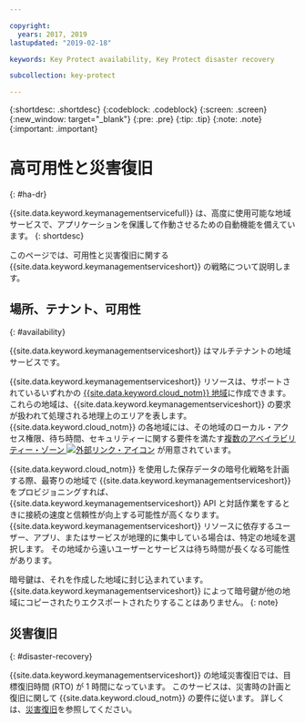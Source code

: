 ```yaml
---

copyright:
  years: 2017, 2019
lastupdated: "2019-02-18"

keywords: Key Protect availability, Key Protect disaster recovery

subcollection: key-protect

---
```


{:shortdesc: .shortdesc}
{:codeblock: .codeblock}
{:screen: .screen}
{:new_window: target="_blank"}
{:pre: .pre}
{:tip: .tip}
{:note: .note}
{:important: .important}

# 高可用性と災害復旧
{: #ha-dr}

{{site.data.keyword.keymanagementservicefull}} は、高度に使用可能な地域サービスで、アプリケーションを保護して作動させるための自動機能を備えています。
{: shortdesc}

このページでは、可用性と災害復旧に関する {{site.data.keyword.keymanagementserviceshort}} の戦略について説明します。

## 場所、テナント、可用性
{: #availability}

{{site.data.keyword.keymanagementserviceshort}} はマルチテナントの地域サービスです。 

{{site.data.keyword.keymanagementserviceshort}} リソースは、サポートされているいずれかの [{{site.data.keyword.cloud_notm}} 地域](/docs/services/key-protect/regions.html)に作成できます。これらの地域は、{{site.data.keyword.keymanagementserviceshort}} の要求が扱われて処理される地理上のエリアを表します。 {{site.data.keyword.cloud_notm}} の各地域には、その地域のローカル・アクセス権限、待ち時間、セキュリティーに関する要件を満たす[複数のアベイラビリティー・ゾーン ![外部リンク・アイコン](../../icons/launch-glyph.svg "外部リンク・アイコン")](https://www.ibm.com/blogs/bluemix/2018/06/expansion-availability-zones-global-regions/) が用意されています。

{{site.data.keyword.cloud_notm}} を使用した保存データの暗号化戦略を計画する際、最寄りの地域で {{site.data.keyword.keymanagementserviceshort}} をプロビジョニングすれば、{{site.data.keyword.keymanagementserviceshort}} API と対話作業をするときに接続の速度と信頼性が向上する可能性が高くなります。 {{site.data.keyword.keymanagementserviceshort}} リソースに依存するユーザー、アプリ、またはサービスが地理的に集中している場合は、特定の地域を選択します。 その地域から遠いユーザーとサービスは待ち時間が長くなる可能性があります。 

暗号鍵は、それを作成した地域に封じ込まれています。 {{site.data.keyword.keymanagementserviceshort}} によって暗号鍵が他の地域にコピーされたりエクスポートされたりすることはありません。
{: note}

## 災害復旧
{: #disaster-recovery}

{{site.data.keyword.keymanagementserviceshort}} の地域災害復旧では、目標復旧時間 (RTO) が 1 時間になっています。 このサービスは、災害時の計画と復旧に関して {{site.data.keyword.cloud_notm}} の要件に従います。 詳しくは、[災害復旧](/docs/overview/zero_downtime.html#disaster-recovery)を参照してください。


